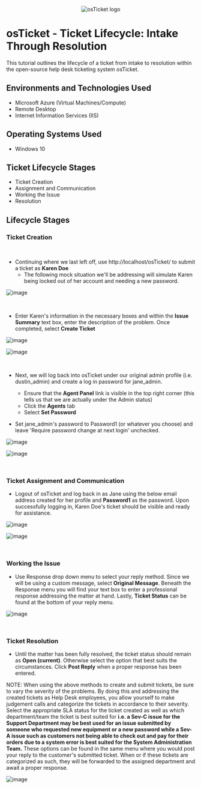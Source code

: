 <p align="center">
<img src="https://i.imgur.com/Clzj7Xs.png" alt="osTicket logo"/>
</p>

<h1>osTicket - Ticket Lifecycle: Intake Through Resolution</h1>
This tutorial outlines the lifecycle of a ticket from intake to resolution within the open-source help desk ticketing system osTicket.<br />


<h2>Environments and Technologies Used</h2>

- Microsoft Azure (Virtual Machines/Compute)
- Remote Desktop
- Internet Information Services (IIS)

<h2>Operating Systems Used </h2>

- Windows 10

<h2>Ticket Lifecycle Stages</h2>

- Ticket Creation
- Assignment and Communication
- Working the Issue
- Resolution

<h2>Lifecycle Stages</h2>

<h3>Ticket Creation</h3>

<br />

- Continuing where we last left off, use http://localhost/osTicket/ to submit a ticket as <b>Karen Doe</b>
  -  The following mock situation we'll be addressing will simulate Karen being locked out of her account and needing a new password.

![image](https://github.com/dgrofsick/ticket-lifecycle/assets/148154704/e3312b25-8796-469e-8dc3-d5b7274b2c57)

<br />

- Enter Karen's information in the necessary boxes and within the <b>Issue Summary</b> text box, enter the description of the problem.  Once completed, select <b>Create Ticket</b>

![image](https://github.com/dgrofsick/ticket-lifecycle/assets/148154704/04be3f79-9f7e-4ff0-b651-84f47eeffbf3)

![image](https://github.com/dgrofsick/ticket-lifecycle/assets/148154704/f4f5294d-7dd7-4182-8ff8-b989664ddd4a)

<br />

- Next, we will log back into osTicket under our original admin profile (i.e. dustin_admin) and create a log in password for jane_admin.
  -  Ensure that the <b>Agent Panel</b> link is visible in the top right corner (this tells us that we are actually under the Admin status)
  -  Click the <b>Agents</b> tab
  -  Select <b>Set Password</b> 

- Set jane_admin's password to Password1 (or whatever you choose) and leave 'Require password change at next login' unchecked. 

![image](https://github.com/dgrofsick/ticket-lifecycle/assets/148154704/bad66ece-cb54-4aa0-9917-bdefdbf6d3ae)

![image](https://github.com/dgrofsick/ticket-lifecycle/assets/148154704/547fd7dc-bb1b-424a-846f-3675ee90d1c6)

<br />

<h3>Ticket Assignment and Communication</h3>

- Logout of osTicket and log back in as Jane using the below email address created for her profile and <b>Password1</b> as the password.  Upon successfully logging in, Karen Doe's ticket should be visible and ready for assistance.

![image](https://github.com/dgrofsick/ticket-lifecycle/assets/148154704/d6455a10-eab7-4cef-95f4-b2b84bb007a3)

![image](https://github.com/dgrofsick/ticket-lifecycle/assets/148154704/d6f1597d-31c3-493c-a020-22d4ae1e3b7c)

<br />

<h3>Working the Issue</h3>

- Use Response drop down menu to select your reply method.  Since we will be using a custom message, select <b>Original Message</b>.  Beneath the Response menu you will find your text box to enter a professional response addressing the matter at hand.  Lastly, <b>Ticket Status</b> can be found at the bottom of your reply menu.  

![image](https://github.com/dgrofsick/ticket-lifecycle/assets/148154704/25ffbc44-f8fb-4577-b73a-7d08ca9d5d68)
 
 <br />

<h3>Ticket Resolution</h3>

- Until the matter has been fully resolved, the ticket status should remain as <b>Open (current)</b>.  Otherwise select the option that best suits the circumstances.   Click <b>Post Reply</b> when a proper response has been entered.

NOTE:  When using the above methods to create and submit tickets, be sure to vary the severity of the problems.  By doing this and addressing the created tickets as Help Desk employees, you allow yourself to make judgement calls and categorize the tickets in accordance to their severity.  Select the appropriate SLA status for the ticket created as well as which department/team the ticket is best suited for <b>i.e. a Sev-C issue for the Support Department may be best used for an issue submitted by someone who requested new equipment or a new password while a Sev-A issue such as customers not being able to check out and pay for their orders due to a system error is best suited for the System Administration Team.</b>  These options can be found in the same menu where you would post your reply to the customer's submitted ticket.  When or if these tickets are categorized as such, they will be forwarded to the assigned department and await a proper response.

![image](https://github.com/dgrofsick/ticket-lifecycle/assets/148154704/6dea56f8-70e0-490a-86ab-93c59279e9fa)
